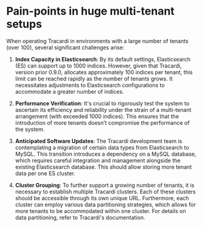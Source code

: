 # Pain-points in huge multi-tenant setups

When operating Tracardi in environments with a large number of tenants (over 100), several significant challenges arise:

1. **Index Capacity in Elasticsearch**: By its default settings, Elasticsearch (ES) can support up to 1000 indices.
   However, given that Tracardi, version prior 0.9.0, allocates approximately 100 indices per tenant, this limit can be reached rapidly as the number
   of tenants grows. It necessitates adjustments to Elasticsearch configurations to accommodate a greater number of
   indices.

2. **Performance Verification**: It's crucial to rigorously test the system to ascertain its efficiency and reliability
   under the strain of a multi-tenant arrangement (with exceeded 1000 indices). This ensures that the introduction of
   more tenants doesn’t compromise the performance of the system.

3. **Anticipated Software Updates**: The Tracardi development team is contemplating a migration of certain data types
   from Elasticsearch to MySQL. This transition introduces a dependency on a MySQL database, which requires careful
   integration and management alongside the existing Elasticsearch database. This should allow storing more tenant data
   per one ES cluster.

4. **Cluster Grouping**: To further support a growing number of tenants, it is necessary to establish multiple Tracardi
   clusters. Each of these clusters should be accessible through its own unique URL. Furthermore, each cluster can
   employ various data partitioning strategies, which allows for more tenants to be accommodated within one cluster. For
   details on data partitioning, refer to Tracardi's documentation.
